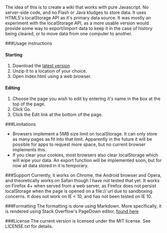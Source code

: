 The idea of this is to create a wiki that works with pure Javascript. No
server-side code, and no Flash or Java kludges to store data. It uses
HTML5's localStorage API as it's primary data source. It was mostly an experiment
with the localStorage API, as a more usable version would provide some way
to export/import data to keep it in the case of history being cleared, or to move
data from one computer to another.

###Usage instructions
#### Starting
1. Download the [latest version](https://github.com/tonyfinn/Sparrow/archive/master.zip)
2. Unzip it to a location of your choice.
3. Open index.html using a web browser.

#### Editing
1. Choose the page you wish to edit by entering it's name in the box at the top of the page.
2. Click Go.
3. Click the Edit link at the bottom of the page.


###Limitations
* Browsers implement a 5MB size limit on localStorage. It can only store
as many pages as fit into that limit. Apparently in the future it will
be possible for apps to request more space, but no current browser
implements this.
* If you clear your cookies, most browsers also clear localStorage which
  will wipe your data. An export function will be implemented soon, but
  for now all data stored in it is temporary.

###Support
Currently, it works on Chrome, the Android browser and Opera, and theoretically works on Safari though
I have not tested that yet. It works on Firefox 4+ when served from a web
server, as Firefox does not persist localStorage when the page is opened
on a file:// url due to sandboxing concerns. It does not work on IE < 10, and has not
been tested on IE 10.

###Formatting
The formatting is done using Markdown. More specifically, it is rendered
using Stack Overflow's PageDown editor, [found here](http://code.google.com/p/pagedown/)

###License
The current version is licensed under the MIT license. See LICENSE.txt
for details.
